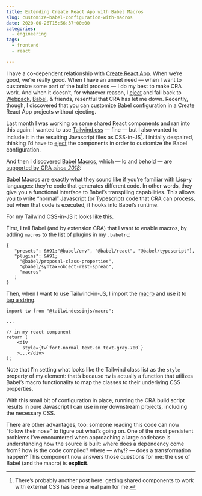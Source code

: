 ```yaml
---
title: Extending Create React App with Babel Macros
slug: customize-babel-configuration-with-macros
date: 2020-06-26T15:56:37+00:00
categories:
  - engineering
tags:
  - frontend
  - react

---
```


I have a co-dependent relationship with <a aria-label="undefined (opens in a new tab)" href="https://create-react-app.dev/" target="_blank" rel="noreferrer noopener">Create React App</a>. When we&#8217;re good, we&#8217;re really good. When I have an unmet need &#8212; when I want to customize some part of the build process &#8212; I do my best to make CRA work. And when it doesn&#8217;t, for whatever reason, I [eject][1] and fall back to [Webpack][2], [Babel][3], & friends, resentful that CRA has let me down. Recently, though, I discovered that you can customize Babel configuration in a Create React App projects without ejecting.

Last month I was working on some shared React components and ran into this again: I wanted to use <a aria-label="undefined (opens in a new tab)" href="https://tailwindcss.com/" target="_blank" rel="noreferrer noopener">Tailwind.css</a> &#8212; fine &#8212; but I also wanted to include it in the resulting Javascript files as CSS-in-JS[^11]. I initially despaired, thinking I&#8217;d have to [eject](https://create-react-app.dev/docs/available-scripts#npm-run-eject) the components in order to customize the Babel configuration.

And then I discovered [Babel Macros][4], which &#8212; lo and behold &#8212; are [supported by CRA _since 2018_][5]_!_

Babel Macros are exactly what they sound like if you&#8217;re familiar with Lisp-y languages: they&#8217;re code that generates different code. In other words, they give you a functional interface to Babel&#8217;s transpiling capabilities. This allows you to write &#8220;normal&#8221; Javascript (or Typescript) code that CRA can process, but when that code is executed, it hooks into Babel&#8217;s runtime.

For my Tailwind CSS-in-JS it looks like this.

First, I tell Babel (and by extension CRA) that I want to enable macros, by adding `macros` to the list of plugins in my `.babelrc`:

```
{
   "presets": &#91;"@babel/env", "@babel/react", "@babel/typescript"],
   "plugins": &#91;
     "@babel/proposal-class-properties",
     "@babel/syntax-object-rest-spread",
     "macros"
   ]
}
```

Then, when I want to use Tailwind-in-JS, I import the [macro][6] and use it to [tag a string][7].

```
import tw from "@tailwindcssinjs/macro";

...

// in my react component
return (
    <div
      style={tw`font-normal text-sm text-gray-700`}
    >...</div>
);
```

Note that I&#8217;m setting what looks like the Tailwind class list as the `style` property of my element: that&#8217;s because `tw` is actually a function that utilizes Babel&#8217;s macro functionality to map the classes to their underlying CSS properties.

With this small bit of configuration in place, running the CRA build script results in pure Javascript I can use in my downstream projects, including the necessary CSS.

There are other advantages, too: someone reading this code can now &#8220;follow their nose&#8221; to figure out what&#8217;s going on. One of the most persistent problems I&#8217;ve encountered when approaching a large codebase is understanding how the source is built: where does a dependency come from? how is the code compiled? where &#8212; why!? &#8212; does a transformation happen? This component now answers those questions for me: the use of Babel (and the macro) is **explicit**.

[^11]:  There&#8217;s probably another post here: getting shared components to work with external CSS has been a real pain for me.


 [1]: https://create-react-app.dev/docs/available-scripts#npm-run-eject
 [2]: https://webpack.js.org/
 [3]: https://babeljs.io/
 [4]: https://babeljs.io/blog/2017/09/11/zero-config-with-babel-macros
 [5]: https://reactjs.org/blog/2018/10/01/create-react-app-v2.html
 [6]: https://github.com/Arthie/tailwindcssinjs
 [7]: https://developer.mozilla.org/en-US/docs/Web/JavaScript/Reference/Template_literals